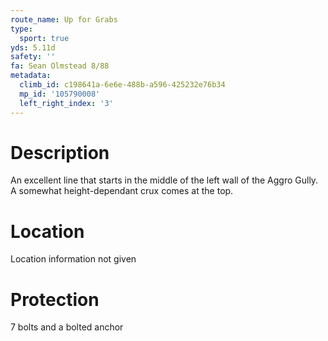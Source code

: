 ```yaml
---
route_name: Up for Grabs
type:
  sport: true
yds: 5.11d
safety: ''
fa: Sean Olmstead 8/88
metadata:
  climb_id: c198641a-6e6e-488b-a596-425232e76b34
  mp_id: '105790008'
  left_right_index: '3'
---
```

# Description
An excellent line that starts in the middle of the left wall of the Aggro Gully.  A somewhat height-dependant crux comes at the top.

# Location
Location information not given

# Protection
7 bolts and a bolted anchor
